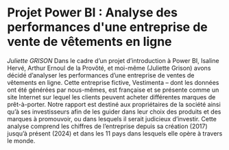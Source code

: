 # Projet Power BI : Analyse des performances d'une entreprise de vente de vêtements en ligne
_Juliette GRISON_
Dans le cadre d’un projet d’introduction à Power BI, Isaline Hervé, Arthur Ernoul de la Provôté, et moi-même (Juliette Grison) avons décidé d’analyser les performances d’une entreprise de ventes de vêtements en ligne. Cette entreprise fictive, Vestimenta – dont les données ont été générées par nous-mêmes, est française et se présente comme un site Internet sur lequel les clients peuvent acheter différentes marques de prêt-à-porter. Notre rapport est destiné aux propriétaires de la société ainsi qu’à ses investisseurs afin de les guider dans leur choix des produits et des marques à promouvoir, ou dans lesquels il serait judicieux d’investir. Cette analyse comprend les chiffres de l’entreprise depuis sa création (2017) jusqu’à présent (2024) et dans les 11 pays dans lesquels elle opère à travers le monde.
